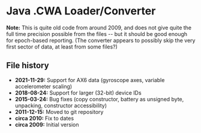 # Java .CWA Loader/Converter

**Note:** This is quite old code from around 2009, and does not give quite the full time precision possible from the files -- but it should be good enough for epoch-based reporting.  (The converter appears to possibly skip the very first sector of data, at least from some files?)

## File history

* **2021-11-29:** Support for AX6 data (gyroscope axes, variable accelerometer scaling)
* **2018-08-24:** Support for larger (32-bit) device IDs
* **2015-03-24:** Bug fixes (copy constructor, battery as unsigned byte, unpacking, constructor accessibility)
* **2011-12-15:** Moved to git repository
* **circa 2010:** Fix to dates
* **circa 2009:** Initial version
